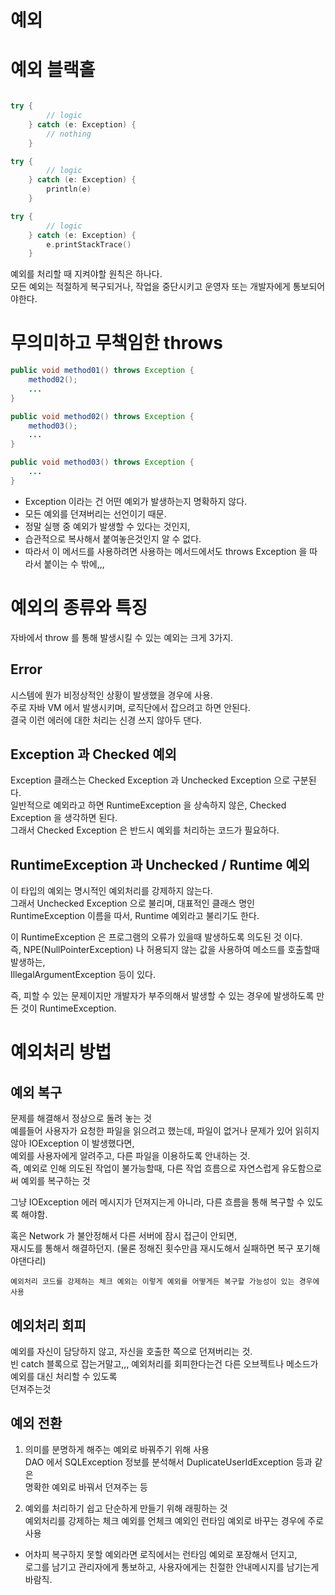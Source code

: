 예외
==========

# 예외 블랙홀
```kotlin

try {
        // logic
    } catch (e: Exception) {
        // nothing
    }
```

```kotlin
try {
        // logic
    } catch (e: Exception) {
        println(e)
    }
```

```kotlin
try {
        // logic
    } catch (e: Exception) {
        e.printStackTrace()
    }
```

예외를 처리할 때 지켜야할 원칙은 하나다.  
모든 예외는 적절하게 복구되거나, 작업을 중단시키고 운영자 또는 개발자에게 통보되어야한다.  

# 무의미하고 무책임한 throws

```java
public void method01() throws Exception {
    method02();
    ...
}

public void method02() throws Exception {
    method03();
    ...
}

public void method03() throws Exception {
    ...
}
```

* Exception 이라는 건 어떤 예외가 발생하는지 명확하지 않다.  
* 모든 예외를 던져버리는 선언이기 때문.  
* 정말 실행 중 예외가 발생할 수 있다는 것인지,  
* 습관적으로 복사해서 붙여놓은것인지 알 수 없다.  
* 따라서 이 메서드를 사용하려면 사용하는 메서드에서도 throws Exception 을 따라서 붙이는 수 밖에,,,  

# 예외의 종류와 특징
자바에서 throw 를 통해 발생시킬 수 있는 예외는 크게 3가지.  

## Error
시스템에 뭔가 비정상적인 상황이 발생했을 경우에 사용.  
주로 자바 VM 에서 발생시키며, 로직단에서 잡으려고 하면 안된다.  
결국 이런 에러에 대한 처리는 신경 쓰지 않아두 댄다.  

## Exception 과 Checked 예외
Exception 클래스는 Checked Exception 과 Unchecked Exception 으로 구분된다.  
일반적으로 예외라고 하면 RuntimeException 을 상속하지 않은, Checked Exception 을 생각하면 된다.  
그래서 Checked Exception 은 반드시 예외를 처리하는 코드가 필요하다.  

## RuntimeException 과 Unchecked / Runtime 예외  
이 타입의 예외는 명시적인 예외처리를 강제하지 않는다.  
그래서 Unchecked Exception 으로 불리며, 대표적인 클래스 명인 RuntimeException 이름을 따서,
Runtime 예외라고 불리기도 한다.  

이 RuntimeException 은 프로그램의 오류가 있을때 발생하도록 의도된 것 이다.  
즉, NPE(NullPointerException) 나 허용되지 않는 값을 사용하여 메소드를 호출할때 발생하는,  
IllegalArgumentException 등이 있다.  

즉, 피할 수 있는 문제이지만 개발자가 부주의해서 발생할 수 있는 경우에 발생하도록 만든 것이 RuntimeException.  

# 예외처리 방법

## 예외 복구
문제를 해결해서 정상으로 돌려 놓는 것  
예를들어 사용자가 요청한 파일을 읽으려고 했는데, 파일이 없거나 문제가 있어 읽히지 않아 IOException 이 발생했다면,  
예외를 사용자에게 알려주고, 다른 파일을 이용하도록 안내하는 것.  
즉, 예외로 인해 의도된 작업이 불가능할때, 다른 작업 흐름으로 자연스럽게 유도함으로써 예외를 복구하는 것  

그냥 IOException 에러 메시지가 던져지는게 아니라, 다른 흐름을 통해 복구할 수 있도록 해야함.  

혹은 Network 가 불안정해서 다른 서버에 잠시 접근이 안되면,  
재시도를 통해서 해결하던지. (물론 정해진 횟수만큼 재시도해서 실패하면 복구 포기해야댄다리)  

`예외처리 코드를 강제하는 체크 예외는 이렇게 예외를 어떻게든 복구할 가능성이 있는 경우에 사용`    


## 예외처리 회피
예외를 자신이 담당하지 않고, 자신을 호출한 쪽으로 던져버리는 것.  
빈 catch 블록으로 잡는거말고,,, 예외처리를 회피한다는건 다른 오브젝트나 메소드가 예외를 대신 처리할 수 있도록  
던져주는것

## 예외 전환
1) 의미를 분명하게 해주는 예외로 바꿔주기 위해 사용  
DAO 에서 SQLException 정보를 분석해서 DuplicateUserIdException 등과 같은  
명확한 예외로 바꿔서 던져주는 등  

2) 예외를 처리하기 쉽고 단순하게 만들기 위해 래핑하는 것  
예외처리를 강제하는 체크 예외를 언체크 예외인 런타임 예외로 바꾸는 경우에 주로 사용  

* 어차피 복구하지 못할 예외라면 로직에서는 런타임 예외로 포장해서 던지고,  
  로그를 남기고 관리자에게 통보하고, 사용자에게는 친절한 안내메시지를 남기는게 바람직.
